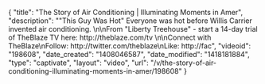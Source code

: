 {
    "title": "The Story of Air Conditioning | Illuminating Moments in Amer",
    "description": "\"This Guy Was Hot\" Everyone was hot before Willis Carrier invented air conditioning. \n\nFrom \"Liberty Treehouse\" - start a 14-day trial of TheBlaze TV here: http:\/\/theblaze.com\/tv \n\nConnect with TheBlaze\nFollow: http:\/\/twitter.com\/theblaze\nLike: http:\/\/fac",
    "videoid": "198608",
    "date_created": "1408046587",
    "date_modified": "1418181884",
    "type": "captivate",
    "layout": "video",
    "url": "\/v\/the-story-of-air-conditioning-illuminating-moments-in-amer\/198608"
}